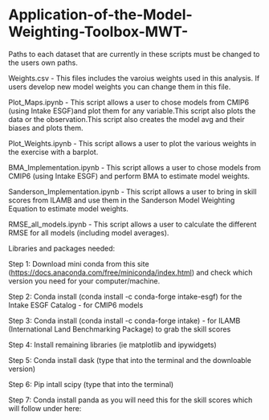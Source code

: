 # Application-of-the-Model-Weighting-Toolbox-MWT-

Paths to each dataset that are currently in these scripts must be changed to the users own paths. 

Weights.csv - This files includes the varoius weights used in this analysis. If users develop new model weights you can change them in this file.

Plot_Maps.ipynb - This script allows a user to chose models from CMIP6 (using Intake ESGF)and plot them for any variable.This script also plots the data or the observation.This script also creates the model avg and their biases and plots them. 

Plot_Weights.ipynb - This script allows a user to plot the various weights in the exercise with a barplot.

BMA_Implementation.ipynb - This script allows a user to chose models from CMIP6 (using Intake ESGF) and perform BMA to estimate model weights.

Sanderson_Implementation.ipynb - This script allows a user to bring in skill scores from ILAMB and use them in the Sanderson Model Weighting Equation to estimate model weights. 

RMSE_all_models.ipynb - This script allows a user to calculate the different RMSE for all models (including model averages). 


Libraries and packages needed:

Step 1: Download mini conda from this site (https://docs.anaconda.com/free/miniconda/index.html) and check which version you need for your computer/machine. 

Step 2: Conda install (conda install -c conda-forge intake-esgf) for the Intake ESGF Catalog - for CMIP6 models

Step 3: Conda install (conda install -c conda-forge intake) - for ILAMB (International Land Benchmarking Package) to grab the skill scores

Step 4: Install remaining libraries (ie matplotlib and ipywidgets)

Step 5: Conda install dask (type that into the terminal and the downloable version)

Step 6: Pip intall scipy (type that into the terminal)

Step 7: Conda install panda as you will need this for the skill scores which will follow under here:
